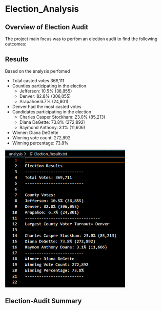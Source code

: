 # Election_Analysis

## Overview of Election Audit

The project main focus was to perfom an election audit to find the following outcomes:


## Results

Based on the analysis perfomed
- Total casted votes 369,111
- Counties participating in the election
    - Jefferson: 10.5% (38,855)
    - Denver: 82.8% (306,055)
    - Arapahoe:6.7% (24,801)
- Denver had the most casted votes
- Candidates participating in the election
   - Charles Casper Stockham: 23.0% (85,213)
   - Diana DeGette: 73.8% (272,892)
   - Raymond Anthony: 3.1% (11,606)
- Winner: Diana DeGette
- Winning vote count: 272,892
- Winning percentage: 73.8%

![image](https://github.com/Dibarra11/Election_Analysis/blob/b492e5ac324257eba6289e7eaa7fdaea8eee7c2e/Election%20Results%20(txt).png)

## Election-Audit Summary
